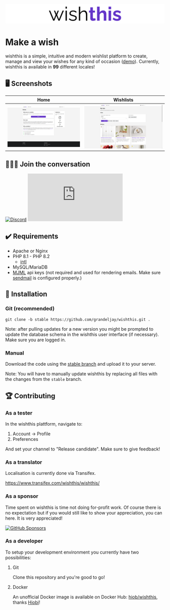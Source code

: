 ![wishthis logo](/src/assets/img/logo-readme.svg?v=2 "wishthis logo")

# Make a wish

wishthis is a simple, intuitive and modern wishlist platform to create, manage and view your wishes for any kind of occasion ([demo](https://wishthis.online)). Currently, wishthis is available in **99** different locales!

## :desktop_computer: Screenshots

| Home                                                 | Wishlists                                                           |
| ---------------------------------------------------- | ------------------------------------------------------------------- |
| ![Home](/src/assets/img/screenshots/home.png "Home") | ![Wishlists](/src/assets/img/screenshots/wishlists.png "Wishlists") |

## :family_man_man_boy: Join the conversation

[![Discord](https://img.shields.io/discord/935867122729496616?color=6435c9&label=Discord&logo=discord&logoColor=%23fff&style=for-the-badge)](https://discord.gg/WrUXnpNyza)
[![Matrix](https://img.shields.io/matrix/wishthis:matrix.org?color=6435c9&label=Matrix&logo=matrix&logoColor=%23fff&style=for-the-badge)](https://matrix.to/#/#wishthis:matrix.org)

## :heavy_check_mark: Requirements

-   Apache or Nginx
-   PHP 8.1 - PHP 8.2
    -   [intl](https://www.php.net/manual/en/book.intl.php)
-   MySQL/MariaDB
-   [MJML](https://mjml.io/api) api keys (not required and used for rendering emails. Make sure [sendmail](https://www.php.net/manual/en/mail.configuration.php) is configured properly.)

## :hammer: Installation

### Git (recommended)

```
git clone -b stable https://github.com/grandeljay/wishthis.git .
```

Note: after pulling updates for a new version you might be prompted to update the database schema in the wishthis user interface (if necessary). Make sure you are logged in.

### Manual

Download the code using the [stable branch](https://github.com/grandeljay/wishthis/tree/stable) and upload it to your server.

Note: You will have to manually update wishthis by replacing all files with the changes from the `stable` branch.

## :trophy: Contributing

### As a tester

In the wishthis plattform, navigate to:

1. Account -> Profile
1. Preferences

And set your channel to "Release candidate". Make sure to give feedback!

### As a translator

Localisation is currently done via Transifex.

https://www.transifex.com/wishthis/wishthis/

### As a sponsor

Time spent on wishthis is time not doing for-profit work. Of course there is no expectation but if you would still like to show your appreciation, you can here. It is very appreciated!

[![GitHub Sponsors](https://img.shields.io/github/sponsors/grandeljay?color=6435c9&logo=githubsponsors&logoColor=fff&style=for-the-badge)](https://github.com/sponsors/grandeljay)

### As a developer

To setup your development environment you currently have two possibilities:

1. Git

    Clone this repository and you're good to go!

1. Docker

    An unofficial Docker image is available on Docker Hub: [hiob/wishthis](https://hub.docker.com/r/hiob/wishthis), thanks [Hiobi](https://github.com/Hiobi)!

